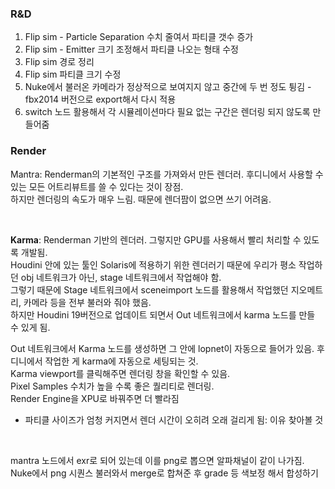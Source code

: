 ### R&D
1. Flip sim - Particle Separation 수치 줄여서 파티클 갯수 증가
2. Flip sim - Emitter 크기 조정해서 파티클 나오는 형태 수정 
3. Flip sim 경로 정리
4. Flip sim 파티클 크기 수정 
5. Nuke에서 불러온 카메라가 정상적으로 보여지지 않고 중간에 두 번 정도 튕김 - fbx2014 버전으로 export해서 다시 적용
6. switch 노드 활용해서 각 시뮬레이션마다 필요 없는 구간은 렌더링 되지 않도록 만들어줌 

### Render
Mantra: Renderman의 기본적인 구조를 가져와서 만든 렌더러. 후디니에서 사용할 수 있는 모든 어트리뷰트를 쓸 수 있다는 것이 장점.      
하지만 렌더링의 속도가 매우 느림. 때문에 렌더팜이 없으면 쓰기 어려움.       

<br/>

**Karma**: Renderman 기반의 렌더러. 그렇지만 GPU를 사용해서 빨리 처리할 수 있도록 개발됨.    
Houdini 안에 있는 툴인 Solaris에 적용하기 위한 렌더러기 때문에 우리가 평소 작업하던 obj 네트워크가 아닌, stage 네트워크에서 작업해야 함.    
그렇기 때문에 Stage 네트워크에서 sceneimport 노드를 활용해서 작업했던 지오메트리, 카메라 등을 전부 불러와 줘야 했음.    
하지만 Houdini 19버전으로 업데이트 되면서 Out 네트워크에서 karma 노드를 만들 수 있게 됨.    

Out 네트워크에서 Karma 노드를 생성하면 그 안에 lopnet이 자동으로 들어가 있음. 후디니에서 작업한 게 karma에 자동으로 세팅되는 것.    
Karma viewport를 클릭해주면 렌더링 창을 확인할 수 있음.     
Pixel Samples 수치가 높을 수록 좋은 퀄리티로 렌더링.    
Render Engine을 XPU로 바꿔주면 더 빨라짐  

- 파티클 사이즈가 엄청 커지면서 렌더 시간이 오히려 오래 걸리게 됨: 이유 찾아볼 것 

<br/>

mantra 노드에서 exr로 되어 있는데 이를 png로 뽑으면 알파채널이 같이 나가짐.   
Nuke에서 png 시퀀스 불러와서 merge로 합쳐준 후 grade 등 색보정 해서 합성하기 
